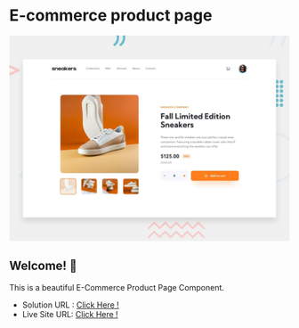 # E-commerce product page

![Design preview for the E-commerce product page coding challenge](./design/desktop-preview.jpg)

## Welcome! 👋

This is a beautiful E-Commerce Product Page Component.

- Solution URL : [Click Here !]()
- Live Site URL: [Click Here !](https://erenymo.github.io/e-commerce-product-page-project/)
